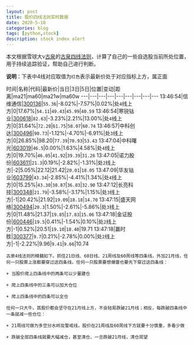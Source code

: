 ```yaml
---
layout: post
title: 股价四线法则实时数据
date: 2020-5-10
categories: blog
tags: [python,stock]
description: stock index alert
---
```



本文根据雪球大v[古泉](https://xueqiu.com/u/7148646888)的[古泉四线法则](https://xueqiu.com/7148646888/130498192)，计算了自己的一些自选股当前所处位置，用于持续追踪验证，帮助自己进行判断。

**说明**：下表中4线对应取值为`红色`表示最新价处于对应指标上方，属正面

时间|名称|代码|最新价|当日|3日|5日|位置|变动|距离|ma21|ma60|ma21w|ma60w
---|---|---|---|---|---|---|---|---
13:46:54|信维通信|[300136](https://xueqiu.com/S/SZ300136)|`55.36`|-8.02%|-7.57%|0.02%|处`4`线上方|0|17.67%|`54.11`|`49.43`|`45.99`|`40.59`
13:46:54|寒锐钴业|[300618](https://xueqiu.com/S/SZ300618)|`82.63`|-3.23%|2.21%|13.00%|处`4`线上方|0|31.64%|`72.20`|`61.75`|`58.07`|`60.74`
13:46:57|中科创达|[300496](https://xueqiu.com/S/SZ300496)|`90.73`|-1.12%|-4.70%|-6.91%|处`3`线上方|0|26.85%|98.20|`77.39`|`70.93`|`53.43`
13:47:04|中科曙光|[603019](https://xueqiu.com/S/SH603019)|`46.5`|0.00%|1.63%|4.58%|处`4`线上方|0|19.70%|`46.05`|`41.92`|`39.39`|`31.26`
13:47:05|诺力股份|[603611](https://xueqiu.com/S/SH603611)|`21.3`|0.19%|-2.82%|-1.31%|处`2`线上方|-2|5.05%|22.12|21.42|`20.01`|`18.05`
13:47:09|华友钴业|[603799](https://xueqiu.com/S/SH603799)|`43.34`|-2.85%|-4.41%|1.34%|处`4`线上方|0|15.25%|`43.30`|`38.87`|`36.83`|`32.90`
13:47:12|长亮科技|[300348](https://xueqiu.com/S/SZ300348)|`21.79`|-3.58%|-3.17%|1.15%|处`3`线上方|-1|20.42%|21.92|`19.09`|`18.18`|`14.70`
13:47:15|盛天网络|[300494](https://xueqiu.com/S/SZ300494)|`20.3`|1.50%|-2.61%|-5.86%|处`3`线上方|0|11.48%|21.37|`19.85`|`17.83`|`15.06`
13:47:18|金证股份|[600446](https://xueqiu.com/S/SH600446)|`19.5`|0.41%|-1.54%|0.10%|处`2`线上方|-1|0.52%|20.51|`19.10`|`18.40`|19.71
13:47:18|赢时胜|[300377](https://xueqiu.com/S/SZ300377)|`9.7`|0.21%|-2.78%|0.00%|处`2`线上方|-1|-2.22%|9.96|`9.41`|`9.66`|10.74

```
古泉4线法则的精髓如下。抓住21日线、60日线、21周线及60周线等四条线，外加21月线，任何一只股票上涨都要穿过这四条线，任何一只股票要想爆雷也要先下穿过这四条线：

+ 当股价爬上四条线中的两条可以少量建仓

+ 爬上四条线中的三条可以加大仓位

+ 爬上四条线中的四条可以全仓

任何一只大牛，其股价都会坚守在21月线上方，不会轻易跌破21月线；相反，每跌破四条线中一条就减一些仓位：

+ 21周线可做为多空分水岭及警戒线，股价在21周线及60周线下方就要十分慎重，多看少做

+ 跌破全部四条线就要大幅减仓，甚至清仓，一旦跌破21月线，清仓观望
```